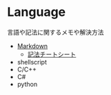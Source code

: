# Language
言語や記法に関するメモや解決方法

- [Markdown](https://github.com/humiki-kirora/enginner_study/tree/main/Language/Markdown)
  - [記法チートシート](https://github.com/humiki-kirora/enginner_study/blob/main/Language/Markdown/Markdown%E8%A8%98%E6%B3%95.md)
- shellscript
- C/C++
- C#
- python